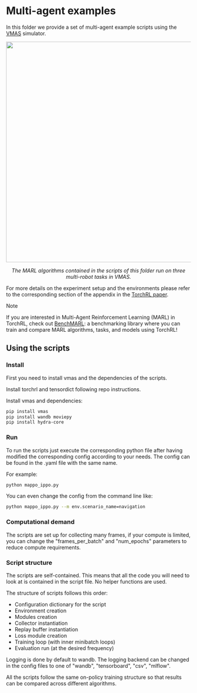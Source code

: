 # Multi-agent examples

In this folder we provide a set of multi-agent example scripts using the [VMAS](https://github.com/proroklab/VectorizedMultiAgentSimulator) simulator.

<p align="center">
<img src="https://pytorch.s3.amazonaws.com/torchrl/github-artifacts/img/marl_vmas.png" width="600px">
</p>

<center><i>The MARL algorithms contained in the scripts of this folder run on three multi-robot tasks in VMAS.</i></center>

For more details on the experiment setup and the environments please refer to the corresponding section of the appendix in the [TorchRL paper](https://arxiv.org/abs/2306.00577).

> [!NOTE]  
> If you are interested in Multi-Agent Reinforcement Learning (MARL) in TorchRL, check out [BenchMARL](https://github.com/facebookresearch/BenchMARL):
> a benchmarking library where you 
> can train and compare MARL algorithms, tasks, and models using TorchRL!

## Using the scripts

### Install

First you need to install vmas and the dependencies of the scripts.

Install torchrl and tensordict following repo instructions.

Install vmas and dependencies:

```bash
pip install vmas
pip install wandb moviepy
pip install hydra-core
```

### Run

To run the scripts just execute the corresponding python file after having modified the corresponding config 
according to your needs.
The config can be found in the .yaml file with the same name.

For example:
```bash
python mappo_ippo.py
```

You can even change the config from the command line like:

```bash
python mappo_ippo.py --m env.scenario_name=navigation
```

### Computational demand
The scripts are set up for collecting many frames, if your compute is limited, you can change the "frames_per_batch" 
and "num_epochs" parameters to reduce compute requirements.

### Script structure

The scripts are self-contained.
This means that all the code you will need to look at is contained in the script file. 
No helper functions are used.

The structure of scripts follows this order:
- Configuration dictionary for the script
- Environment creation
- Modules creation
- Collector instantiation
- Replay buffer instantiation
- Loss module creation
- Training loop (with inner minibatch loops)
- Evaluation run (at the desired frequency)

Logging is done by default to wandb.
The logging backend can be changed in the config files to one of "wandb", "tensorboard", "csv", "mlflow".

All the scripts follow the same on-policy training structure so that results can be compared across different algorithms.

